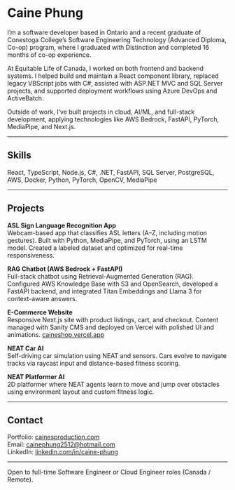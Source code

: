 # Caine Phung

I’m a software developer based in Ontario and a recent graduate of Conestoga College’s Software Engineering Technology (Advanced Diploma, Co-op) program, where I graduated with Distinction and completed 16 months of co-op experience.

At Equitable Life of Canada, I worked on both frontend and backend systems. I helped build and maintain a React component library, replaced legacy VBScript jobs with C#, assisted with ASP.NET MVC and SQL Server projects, and supported deployment workflows using Azure DevOps and ActiveBatch.

Outside of work, I’ve built projects in cloud, AI/ML, and full-stack development, applying technologies like AWS Bedrock, FastAPI, PyTorch, MediaPipe, and Next.js.

---

## Skills
React, TypeScript, Node.js, C#, .NET, FastAPI, SQL Server, PostgreSQL, AWS, Docker, Python, PyTorch, OpenCV, MediaPipe

---

## Projects

**ASL Sign Language Recognition App**  
Webcam-based app that classifies ASL letters (A–Z, including motion gestures). Built with Python, MediaPipe, and PyTorch, using an LSTM model. Created a labeled dataset and optimized for real-time responsiveness.

**RAG Chatbot (AWS Bedrock + FastAPI)**  
Full-stack chatbot using Retrieval-Augmented Generation (RAG). Configured AWS Knowledge Base with S3 and OpenSearch, developed a FastAPI backend, and integrated Titan Embeddings and Llama 3 for context-aware answers.

**E-Commerce Website**  
Responsive Next.js site with product listings, cart, and checkout. Content managed with Sanity CMS and deployed on Vercel with polished UI and animations. [caineshop.vercel.app](https://caineshop.vercel.app)

**NEAT Car AI**  
Self-driving car simulation using NEAT and sensors. Cars evolve to navigate tracks via raycast input and distance-based fitness scoring.

**NEAT Platformer AI**  
2D platformer where NEAT agents learn to move and jump over obstacles using environment layout and custom fitness logic.

---

## Contact
Portfolio: [cainesproduction.com](https://www.cainesproduction.com)  
Email: cainephung2512@hotmail.com  
LinkedIn: [linkedin.com/in/caine-phung](https://linkedin.com/in/caine-phung)  

---

Open to full-time Software Engineer or Cloud Engineer roles (Canada / Remote).
